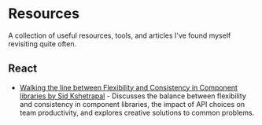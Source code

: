 # Resources

A collection of useful resources, tools, and articles I've found myself revisiting quite often.

## React

- [Walking the line between Flexibility and Consistency in Component libraries by Sid Kshetrapal](https://youtu.be/7VglW6ueeiw?si=F01xGvCRAfTWgli5) -
  Discusses the balance between flexibility and consistency in component libraries, the impact of API choices on team
  productivity, and explores creative solutions to common problems.
